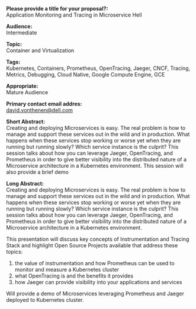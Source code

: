 **Please provide a title for your proposal?:**  
Application Monitoring and Tracing in Microservice Hell

**Audience:**  
Intermediate

**Topic:**  
Container and Virtualization

**Tags:**  
Kubernetes, Containers, Prometheus, OpenTracing, Jaeger, CNCF, Tracing, Metrics, Debugging, Cloud Native, Google Compute Engine, GCE

**Appropriate:**  
Mature Audience

**Primary contact email addres:**  
david.vonthenen@dell.com

**Short Abstract:**  
Creating and deploying Microservices is easy. The real problem is how to manage and support these services out in the wild and in production. What happens when these services stop working or worse yet when they are running but running slowly? Which service instance is the culprit? This session talks about how you can leverage Jaeger, OpenTracing, and Prometheus in order to give better visibility into the distributed nature of a Microservice architecture in a Kubernetes environment. This session will also provide a brief demo

**Long Abstract:**  
Creating and deploying Microservices is easy. The real problem is how to manage and support these services out in the wild and in production. What happens when these services stop working or worse yet when they are running but running slowly? Which service instance is the culprit? This session talks about how you can leverage Jaeger, OpenTracing, and Prometheus in order to give better visibility into the distributed nature of a Microservice architecture in a Kubernetes environment.

This presentation will discuss key concepts of Instrumentation and Tracing Stack and highlight Open Source Projects available that address these topics:
1) the value of instrumentation and how Prometheus can be used to monitor and measure a Kubernetes cluster
2) what OpenTracing is and the benefits it provides
3) how Jaeger can provide visibility into your applications and services

Will provide a demo of Microservices leveraging Prometheus and Jaeger deployed to Kubernetes cluster.
